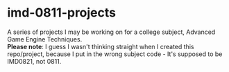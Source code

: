 # imd-0811-projects
A series of projects I may be working on for a college subject, Advanced Game Engine Techniques.  
**Please note**: I guess I wasn't thinking straight when I created this repo/project, because I put in the wrong subject code - It's supposed to be IMD0821, not 0811.
